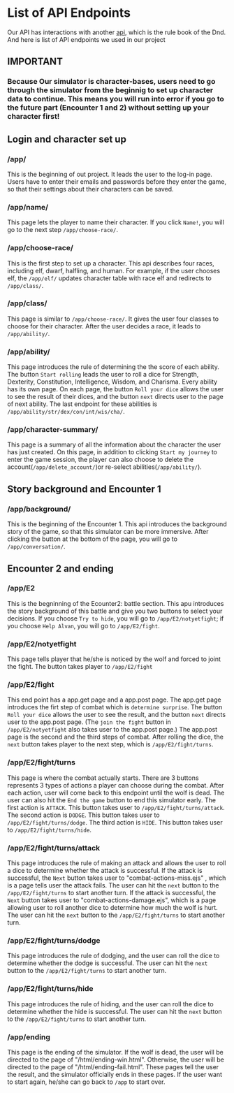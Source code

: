 # List of API Endpoints

Our API has interactions with another [api](https://www.dnd5eapi.co/docs/#overview--getting-started), which is the rule book of the Dnd.
And here is list of API endpoints we used in our project

## IMPORTANT
### Because Our simulator is character-bases, users need to go through the simulator from the beginnig to set up character data to continue. This means you will run into error if you go to the future part (Encounter 1 and 2) without setting up your character first!

## Login and character set up
### /app/
This is the beginning of out project. It leads the user to the log-in page. Users have to enter their emails and passwords before they enter the game, so that their settings about their characters can be saved.

### /app/name/
This page lets the player to name their character. If you click `Name!`, you will go to the next step `/app/choose-race/`.

### /app/choose-race/
This is the first step to set up a character. This api describes four races, including elf, dwarf, halfling, and human. For example, if the user chooses elf, the `/app/elf/` updates character table with race elf and redirects to `/app/class/`.

### /app/class/
This page is similar to `/app/choose-race/`. It gives the user four classes to choose for their character. After the user decides a race, it leads to `/app/ability/`.

### /app/ability/
This page introduces the rule of determining the the score of each ability. The button `Start rolling` leads the user to roll a dice for Strength, Dexterity, Constitution, Intelligence, Wisdom, and Charisma. Every ability has its own page. On each page, the button `Roll your dice` allows the user to see the result of their dices, and the button `next` directs user to the page of next ability. The last endpoint for these abilities is `/app/ability/str/dex/con/int/wis/cha/`.

### /app/character-summary/
This page is a summary of all the information about the character the user has just created. On this page, in addition to clicking `Start my journey` to enter the game session, the player can also choose to delete the account(`/app/delete_account/`)or re-select abilities(`/app/ability/`). 

## Story background and Encounter 1

### /app/background/
This is the beginning of the Encounter 1. This api introduces the background story of the game, so that this simulator can be more immersive. After clicking the button at the bottom of the page, you will go to `/app/conversation/`.



## Encounter 2 and ending
### /app/E2
This is the begninning of the Ecounter2: battle section. This apu introduces the story background of this battle and give you two buttons to select your decisions. If you choose  `Try to hide`, you will go to `/app/E2/notyetfight`; if you choose `Help Alvan`, you will go to `/app/E2/fight`.

### /app/E2/notyetfight
This page tells player that he/she is noticed by the wolf and forced to joint the fight. The button takes player to `/app/E2/fight`

### /app/E2/fight
This end point has a app.get page and a app.post page. The app.get page introduces the firt step of combat which is `determine surprise`. The button `Roll your dice` allows the user to see the result, and the button `next` directs user to the app.post page. (The `join the fight` button in `/app/E2/notyetfight` also takes user to the app.post page.)
The app.post page is the second and the third steps of combat. After rolling the dice, the `next` button takes player to the next step, which is `/app/E2/fight/turns`.

### /app/E2/fight/turns
This page is where the combat actually starts. There are 3 buttons represents 3 types of actions a player can choose during the combat. After each action, user will come back to this endpoint until the wolf is dead. The user can also hit the `End the game` button to end this simulator early.
The first action is `ATTACK`. This button takes user to `/app/E2/fight/turns/attack`.
The second action is `DODGE`. This button takes user to `/app/E2/fight/turns/dodge`.
The third action is `HIDE`. This button takes user to `/app/E2/fight/turns/hide`.

### /app/E2/fight/turns/attack
This page introduces the rule of making an attack and allows the user to roll a dice to determine whether the attack is successful. 
If the attack is successful, the `Next` button takes user to "combat-actions-miss.ejs" , which is a page tells user the attack fails. The user can hit the `next` button to the `/app/E2/fight/turns` to start another turn.
If the attack is successful, the `Next` button takes user to "combat-actions-damage.ejs", which is a page allowing user to roll another dice to determine how much the wolf is hurt. The user can hit the `next` button to the `/app/E2/fight/turns` to start another turn.

### /app/E2/fight/turns/dodge
This page introduces the rule of dodging, and the user can roll the dice to determine whether the dodge is successful. The user can hit the `next` button to the `/app/E2/fight/turns` to start another turn.

### /app/E2/fight/turns/hide
This page introduces the rule of hiding, and the user can roll the dice to determine whether the hide is successful. The user can hit the `next` button to the `/app/E2/fight/turns` to start another turn.

### /app/ending
This page is the ending of the simulator. If the wolf is dead, the user will be directed to the page of "/html/ending-win.html". Otherwise, the user will be directed to the page of "/html/ending-fail.html". These pages tell the user the result, and the simulator officially ends in these pages. If the user want to start again, he/she can go back to `/app` to start over.
